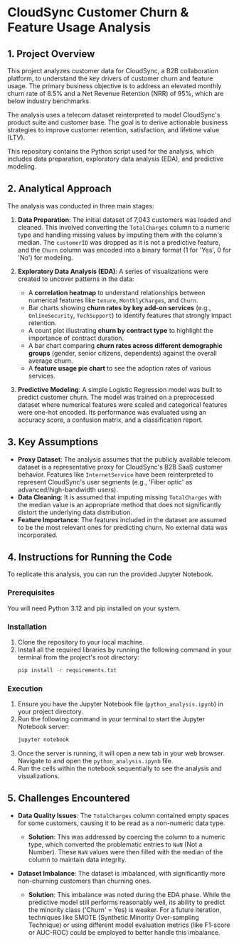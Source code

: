 # CloudSync Customer Churn & Feature Usage Analysis

## 1. Project Overview

This project analyzes customer data for CloudSync, a B2B collaboration platform, to understand the key drivers of customer churn and feature usage. The primary business objective is to address an elevated monthly churn rate of 8.5% and a Net Revenue Retention (NRR) of 95%, which are below industry benchmarks.

The analysis uses a telecom dataset reinterpreted to model CloudSync's product suite and customer base. The goal is to derive actionable business strategies to improve customer retention, satisfaction, and lifetime value (LTV).

This repository contains the Python script used for the analysis, which includes data preparation, exploratory data analysis (EDA), and predictive modeling.

## 2. Analytical Approach

The analysis was conducted in three main stages:

1.  **Data Preparation**: The initial dataset of 7,043 customers was loaded and cleaned. This involved converting the `TotalCharges` column to a numeric type and handling missing values by imputing them with the column's median. The `customerID` was dropped as it is not a predictive feature, and the `Churn` column was encoded into a binary format (1 for 'Yes', 0 for 'No') for modeling.

2.  **Exploratory Data Analysis (EDA)**: A series of visualizations were created to uncover patterns in the data:
    * A **correlation heatmap** to understand relationships between numerical features like `tenure`, `MonthlyCharges`, and `Churn`.
    * Bar charts showing **churn rates by key add-on services** (e.g., `OnlineSecurity`, `TechSupport`) to identify features that strongly impact retention.
    * A count plot illustrating **churn by contract type** to highlight the importance of contract duration.
    * A bar chart comparing **churn rates across different demographic groups** (gender, senior citizens, dependents) against the overall average churn.
    * A **feature usage pie chart** to see the adoption rates of various services.

3.  **Predictive Modeling**: A simple Logistic Regression model was built to predict customer churn. The model was trained on a preprocessed dataset where numerical features were scaled and categorical features were one-hot encoded. Its performance was evaluated using an accuracy score, a confusion matrix, and a classification report.

## 3. Key Assumptions

* **Proxy Dataset**: The analysis assumes that the publicly available telecom dataset is a representative proxy for CloudSync's B2B SaaS customer behavior. Features like `InternetService` have been reinterpreted to represent CloudSync's user segments (e.g., 'Fiber optic' as advanced/high-bandwidth users).
* **Data Cleaning**: It is assumed that imputing missing `TotalCharges` with the median value is an appropriate method that does not significantly distort the underlying data distribution.
* **Feature Importance**: The features included in the dataset are assumed to be the most relevant ones for predicting churn. No external data was incorporated.

## 4. Instructions for Running the Code

To replicate this analysis, you can run the provided Jupyter Notebook.

### Prerequisites

You will need Python 3.12 and pip installed on your system.

### Installation

1.  Clone the repository to your local machine.
2.  Install all the required libraries by running the following command in your terminal from the project's root directory:
    ```bash
    pip install -r requirements.txt
    ```

### Execution

1.  Ensure you have the Jupyter Notebook file (`python_analysis.ipynb`) in your project directory.
2.  Run the following command in your terminal to start the Jupyter Notebook server:
    ```bash
    jupyter notebook
    ```
3.  Once the server is running, it will open a new tab in your web browser. Navigate to and open the `python_analysis.ipynb` file.
4.  Run the cells within the notebook sequentially to see the analysis and visualizations.

## 5. Challenges Encountered

* **Data Quality Issues**: The `TotalCharges` column contained empty spaces for some customers, causing it to be read as a non-numeric data type.
    * **Solution**: This was addressed by coercing the column to a numeric type, which converted the problematic entries to `NaN` (Not a Number). These `NaN` values were then filled with the median of the column to maintain data integrity.

* **Dataset Imbalance**: The dataset is imbalanced, with significantly more non-churning customers than churning ones.
    * **Solution**: This imbalance was noted during the EDA phase. While the predictive model still performs reasonably well, its ability to predict the minority class ('Churn' = Yes) is weaker. For a future iteration, techniques like SMOTE (Synthetic Minority Over-sampling Technique) or using different model evaluation metrics (like F1-score or AUC-ROC) could be employed to better handle this imbalance.
